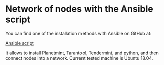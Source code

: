 # Network of nodes with the Ansible script 

You can find one of the installation methods with Ansible on GitHub at:

[Ansible script](https://github.com/planetmint/planetmint-node-ansible)

It allows to install Planetmint, Tarantool, Tendermint, and python, and then connect nodes into a network. Current tested machine is Ubuntu 18.04. 